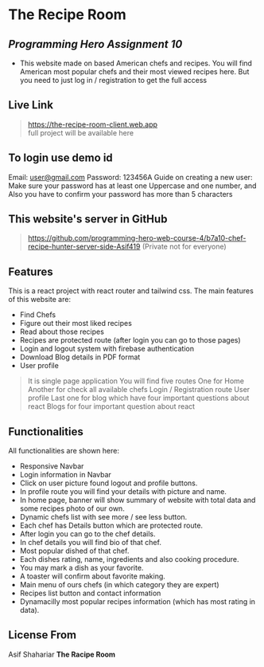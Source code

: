 # The Recipe Room
## _Programming Hero Assignment 10_
- This website made on based American chefs and recipes. You will find American most popular chefs and their most viewed recipes here. But you need to just log in / registration to get the full access

## Live Link
> https://the-recipe-room-client.web.app   
full project will be available here

## To login use demo id
Email: user@gmail.com
Password: 123456A
Guide on creating a new user: Make sure your password has at least one Uppercase and one number, and Also you have to confirm your password has more than 5 characters

## This website's server in GitHub
> https://github.com/programming-hero-web-course-4/b7a10-chef-recipe-hunter-server-side-Asif419 (Private not for everyone)   

## Features
This is a react project with react router and tailwind css. The main features of this website are: 

- Find Chefs
- Figure out their most liked recipes 
- Read about those recipes
- Recipes are protected route (after login you can go to those pages)
- Login and logout system with firebase authentication
- Download Blog details in PDF format
- User profile

> It is single page application 
> You will find five routes 
> One for Home
> Another for check all available chefs
> Login / Registration route
> User profile
> Last one for blog which have four important questions about react
> Blogs for four important question about react

## Functionalities

All functionalities are shown here:

- Responsive Navbar 
- Login information in Navbar 
- Click on user picture found logout and profile buttons.
- In profile route you will find your details with picture and name.
- In home page, banner will show summary of website with total data and some recipes photo of our own.
- Dynamic chefs list with see more / see less button.
- Each chef has Details button which are protected route.
- After login you can go to the chef details.
- In chef details you will find bio of that chef.
- Most popular dished of that chef.
- Each dishes rating, name, ingredients and also cooking procedure.
- You may mark a dish as your favorite.
- A toaster will confirm about favorite making.
- Main menu of ours chefs (in which category they are expert)
- Recipes list button and contact information 
- Dynamacilly most popular recipes information (which has most rating in data).

## License From
Asif Shahariar
**The Racipe Room**
